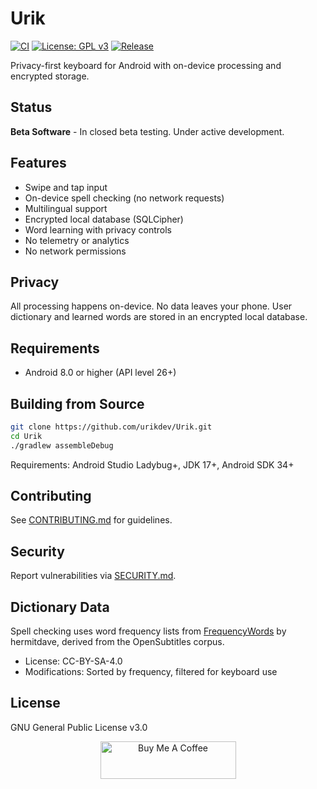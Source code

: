 # Urik

[![CI](https://github.com/urikdev/Urik/actions/workflows/ci.yml/badge.svg?branch=main)](https://github.com/urikdev/Urik/actions/workflows/ci.yml)
[![License: GPL v3](https://img.shields.io/badge/License-GPLv3-blue.svg)](https://www.gnu.org/licenses/gpl-3.0)
[![Release](https://img.shields.io/github/v/release/urikdev/Urik?include_prereleases)](https://github.com/urikdev/Urik/releases)

Privacy-first keyboard for Android with on-device processing and encrypted storage.

## Status

**Beta Software** - In closed beta testing. Under active development.

## Features

- Swipe and tap input
- On-device spell checking (no network requests)
- Multilingual support
- Encrypted local database (SQLCipher)
- Word learning with privacy controls
- No telemetry or analytics
- No network permissions

## Privacy

All processing happens on-device. No data leaves your phone. User dictionary and learned words are stored in an encrypted local database.

## Requirements

- Android 8.0 or higher (API level 26+)

## Building from Source
```bash
git clone https://github.com/urikdev/Urik.git
cd Urik
./gradlew assembleDebug
```

Requirements: Android Studio Ladybug+, JDK 17+, Android SDK 34+

## Contributing

See [CONTRIBUTING.md](CONTRIBUTING.md) for guidelines.

## Security

Report vulnerabilities via [SECURITY.md](SECURITY.md).

## Dictionary Data

Spell checking uses word frequency lists from [FrequencyWords](https://github.com/hermitdave/FrequencyWords) by hermitdave, derived from the OpenSubtitles corpus.

- License: CC-BY-SA-4.0
- Modifications: Sorted by frequency, filtered for keyboard use

## License

GNU General Public License v3.0

<p align="center"><a href="https://www.buymeacoffee.com/urikdevelopment" target="_blank"><img src="https://cdn.buymeacoffee.com/buttons/v2/default-yellow.png" alt="Buy Me A Coffee" style="height: 60px !important;width: 217px !important;" ></a></p>